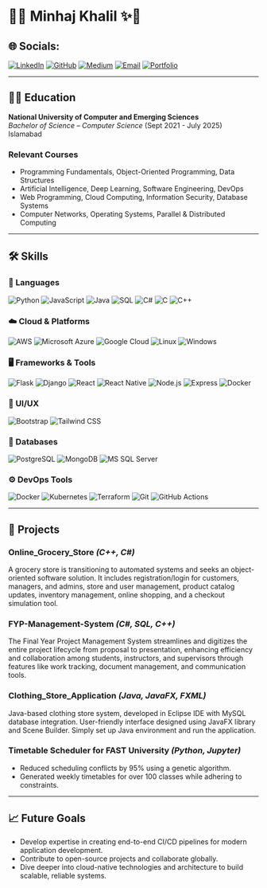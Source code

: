 
# 🌟✨ **Minhaj Khalil** ✨🌟


 
## 🌐 Socials:
[![LinkedIn](https://img.shields.io/badge/LinkedIn-%230077B5.svg?logo=linkedin&logoColor=white)](https://www.linkedin.com/in/minhaj-khalil-33b077266/) 
[![GitHub](https://img.shields.io/badge/GitHub-%2312100E.svg?logo=github&logoColor=white)](https://github.com/MinhajjK) 
[![Medium](https://img.shields.io/badge/Medium-%2312100E?logo=medium&logoColor=white)](https://medium.com/@minhajkhalil680) 
[![Email](https://img.shields.io/badge/Email-D14836?logo=gmail&logoColor=white)](mailto:minhajkhalil680@gmail.com) 
[![Portfolio](https://img.shields.io/badge/Portfolio-%23000000.svg?logo=firefox&logoColor=white)](https://willowy-semolina-0a9876.netlify.app/)

---

## 👨‍🎓 Education  
**National University of Computer and Emerging Sciences**  
*Bachelor of Science – Computer Science* (Sept 2021 - July 2025)  
Islamabad  

### Relevant Courses  
- Programming Fundamentals, Object-Oriented Programming, Data Structures  
- Artificial Intelligence, Deep Learning, Software Engineering, DevOps  
- Web Programming, Cloud Computing, Information Security, Database Systems  
- Computer Networks, Operating Systems, Parallel & Distributed Computing  

---

## 🛠️ Skills  

### 🚀 Languages
![Python](https://img.shields.io/badge/Python-3776AB?style=for-the-badge&logo=python&logoColor=white)
![JavaScript](https://img.shields.io/badge/JavaScript-F7DF1E?style=for-the-badge&logo=javascript&logoColor=black)
![Java](https://img.shields.io/badge/Java-007396?style=for-the-badge&logo=java&logoColor=white)
![SQL](https://img.shields.io/badge/SQL-4479A1?style=for-the-badge&logo=sqlite&logoColor=white)
![C#](https://img.shields.io/badge/C%23-239120?style=for-the-badge&logo=c-sharp&logoColor=white)
![C](https://img.shields.io/badge/C-A8B9CC?style=for-the-badge&logo=c&logoColor=white)
![C++](https://img.shields.io/badge/C++-00599C?style=for-the-badge&logo=c%2B%2B&logoColor=white)

### ☁️ Cloud & Platforms
![AWS](https://img.shields.io/badge/AWS-232F3E?style=for-the-badge&logo=amazon-aws&logoColor=white)
![Microsoft Azure](https://img.shields.io/badge/Microsoft%20Azure-0078D4?style=for-the-badge&logo=microsoft-azure&logoColor=white)
![Google Cloud](https://img.shields.io/badge/Google%20Cloud-4285F4?style=for-the-badge&logo=google-cloud&logoColor=white)
![Linux](https://img.shields.io/badge/Linux-FCC624?style=for-the-badge&logo=linux&logoColor=black)
![Windows](https://img.shields.io/badge/Windows-0078D6?style=for-the-badge&logo=windows&logoColor=white)

### 🖥️ Frameworks & Tools
![Flask](https://img.shields.io/badge/Flask-000000?style=for-the-badge&logo=flask&logoColor=white)
![Django](https://img.shields.io/badge/Django-092E20?style=for-the-badge&logo=django&logoColor=white)
![React](https://img.shields.io/badge/React-20232A?style=for-the-badge&logo=react&logoColor=61DAFB)
![React Native](https://img.shields.io/badge/React%20Native-20232A?style=for-the-badge&logo=react&logoColor=61DAFB)
![Node.js](https://img.shields.io/badge/Node.js-339933?style=for-the-badge&logo=nodedotjs&logoColor=white)
![Express](https://img.shields.io/badge/Express-000000?style=for-the-badge&logo=express&logoColor=white)
![Docker](https://img.shields.io/badge/Docker-2496ED?style=for-the-badge&logo=docker&logoColor=white)

### 🎨 UI/UX
![Bootstrap](https://img.shields.io/badge/Bootstrap-563D7C?style=for-the-badge&logo=bootstrap&logoColor=white)
![Tailwind CSS](https://img.shields.io/badge/TailwindCSS-38B2AC?style=for-the-badge&logo=tailwind-css&logoColor=white)

### 💾 Databases
![PostgreSQL](https://img.shields.io/badge/PostgreSQL-336791?style=for-the-badge&logo=postgresql&logoColor=white)
![MongoDB](https://img.shields.io/badge/MongoDB-47A248?style=for-the-badge&logo=mongodb&logoColor=white)
![MS SQL Server](https://img.shields.io/badge/Microsoft%20SQL%20Server-CC2927?style=for-the-badge&logo=microsoft-sql-server&logoColor=white)

### ⚙️ DevOps Tools
![Docker](https://img.shields.io/badge/Docker-2496ED?style=for-the-badge&logo=docker&logoColor=white)
![Kubernetes](https://img.shields.io/badge/Kubernetes-326CE5?style=for-the-badge&logo=kubernetes&logoColor=white)
![Terraform](https://img.shields.io/badge/Terraform-7B42BC?style=for-the-badge&logo=terraform&logoColor=white)
![Git](https://img.shields.io/badge/Git-F05032?style=for-the-badge&logo=git&logoColor=white)
![GitHub Actions](https://img.shields.io/badge/GitHub_Actions-2088FF?style=for-the-badge&logo=github-actions&logoColor=white)
 

---
## 🚀 Projects  

### **Online_Grocery_Store** *(C++, C#)*  
A grocery store is transitioning to automated systems and seeks an object-oriented software solution. It includes registration/login for customers, managers, and admins, store and user management, product catalog updates, inventory management, online shopping, and a checkout simulation tool.

### **FYP-Management-System** *(C#, SQL, C++)*  
The Final Year Project Management System streamlines and digitizes the entire project lifecycle from proposal to presentation, enhancing efficiency and collaboration among students, instructors, and supervisors through features like work tracking, document management, and communication tools.  

### **Clothing_Store_Application** *(Java, JavaFX, FXML)*  
Java-based clothing store system, developed in Eclipse IDE with MySQL database integration. User-friendly interface designed using JavaFX library and Scene Builder. Simply set up Java environment and run the application. 

### **Timetable Scheduler for FAST University** *(Python, Jupyter)*  
- Reduced scheduling conflicts by 95% using a genetic algorithm.  
- Generated weekly timetables for over 100 classes while adhering to constraints.  

---

## 📈 Future Goals  
- Develop expertise in creating end-to-end CI/CD pipelines for modern application development. 
- Contribute to open-source projects and collaborate globally.  
- Dive deeper into cloud-native technologies and architecture to build scalable, reliable systems.
